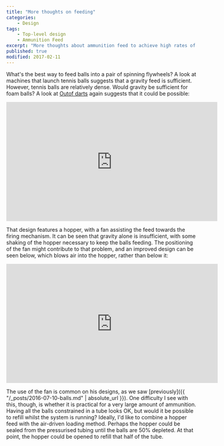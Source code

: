 ```yaml
---
title: "More thoughts on feeding"
categories:
    - Design
tags:
    - Top-level design
    - Ammunition Feed
excerpt: "More thoughts about ammunition feed to achieve high rates of fire."
published: true
modified: 2017-02-11
---
```


What's the best way to feed balls into a pair of spinning flywheels? A look at machines that launch tennis balls suggests that a gravity feed is sufficient. However, tennis balls are relatively dense. Would gravity be sufficient for foam balls? A look at [Outof darts](https://www.youtube.com/c/outofdarts) again suggests that it could be possible:

<iframe width="559" height="315" src="https://www.youtube.com/embed/JK88gR3hge0" frameborder="0" allowfullscreen></iframe>

That design features a hopper, with a fan assisting the feed towards the firing mechanism. It can be seen that gravity alone is insufficient, with some shaking of the hopper necessary to keep the balls feeding. The positioning of the fan might contribute to that problem, and an improved design can be seen below, which blows air into the hopper, rather than below it:

<iframe width="560" height="315" src="https://www.youtube.com/embed/ix0xD1K4eJ0" frameborder="0" allowfullscreen></iframe>

The use of the fan is common on his designs, as we saw [previously]({{ "/_posts/2016-07-10-balls.md" | absolute_url }}). One difficulty I see with this, though, is whether it is practical for a very large amount of ammunition. Having all the balls constrained in a tube looks OK, but would it be possible to refill whilst the system is running? Ideally, I'd like to combine a hopper feed with the air-driven loading method. Perhaps the hopper could be sealed from the pressurised tubing until the balls are 50% depleted. At that point, the hopper could be opened to refill that half of the tube.